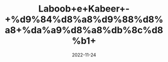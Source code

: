 ---
title: 'Laboob+e+Kabeer+-+%d9%84%d8%a8%d9%88%d8%a8+%da%a9%d8%a8%db%8c%d8%b1+'
date: '2022-11-24' 
metatag: '' 
inventory: '0' 
draft: false 
# meta description 
shortDescripton: ''
description: 'Siddiqui+Herbal'
longdescription: ''
tags: ''
brand: ''
subCategory: ''
unit: '300 gm-Pk'
sellCount: '0'
featured: False
# product Price
price: '1050.0'
# Product Short Description
shortDescription: ''
productID: '3A8C0A61-576A-ED11-996B-005056B3A416'
type: 'products'
category: 'Siddiqui+Herbal' 
thumnailproduct: 'https://eraconnect.blob.core.windows.net/product-images/aminsaddiquidawakhana/e173e9ef-9c66-4a10-b2c8-6e67b5424b99.webp' 
images:
  - image: 'https://eraconnect.blob.core.windows.net/product-images/aminsaddiquidawakhana/e173e9ef-9c66-4a10-b2c8-6e67b5424b99.webp'  
Variants:
---
